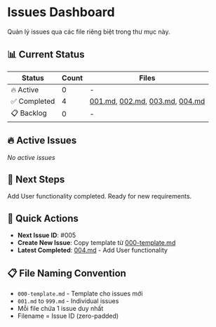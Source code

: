 # Issues Dashboard

Quản lý issues qua các file riêng biệt trong thư mục này.

## 📊 Current Status

| Status | Count | Files |
|--------|-------|-------|
| 🔥 Active | 0 | - |
| ✅ Completed | 4 | [001.md](001.md), [002.md](002.md), [003.md](003.md), [004.md](004.md) |
| 📋 Backlog | 0 | - |

## 🔥 Active Issues
*No active issues*

## 🎯 Next Steps
Add User functionality completed. Ready for new requirements.

## 📝 Quick Actions
- **Next Issue ID**: #005
- **Create New Issue**: Copy template từ [000-template.md](000-template.md)
- **Latest Completed**: [004.md](004.md) - Add User functionality

## 📋 File Naming Convention
- `000-template.md` - Template cho issues mới
- `001.md` to `999.md` - Individual issues
- Mỗi file chứa 1 issue duy nhất
- Filename = Issue ID (zero-padded)
